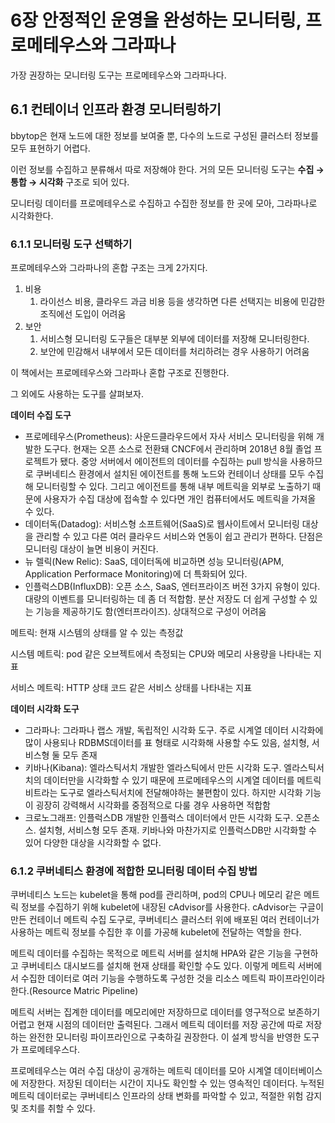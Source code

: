 # 6장 안정적인 운영을 완성하는 모니터링, 프로메테우스와 그라파나

가장 권장하는 모니터링 도구는 프로메테우스와 그라파나다. 

## 6.1 컨테이너 인프라 환경 모니터링하기

bbytop은 현재 노드에 대한 정보를 보여줄 뿐, 다수의 노드로 구성된 클러스터 정보를 모두 표현하기 어렵다. 

이런 정보를 수집하고 분류해서 따로 저장해야 한다. 거의 모든 모니터링 도구는 **수집 → 통합 → 시각화** 구조로 되어 있다.

모니터링 데이터를 프로메테우스로 수집하고 수집한 정보를 한 곳에 모아, 그라파나로 시각화한다.

### 6.1.1 모니터링 도구 선택하기

프로메테우스와 그라파나의 혼합 구조는 크게 2가지다.

1. 비용
    1. 라이선스 비용, 클라우드 과금 비용 등을 생각하면 다른 선택지는 비용에 민감한 조직에선 도입이 어려움
2. 보안
    1. 서비스형 모니터링 도구들은 대부분 외부에 데이터를 저장해 모니터링한다.
    2. 보안에 민감해서 내부에서 모든 데이터를 처리하려는 경우 사용하기 어려움
    

이 책에서는 프로메테우스와 그라파나 혼합 구조로 진행한다.

그 외에도 사용하는 도구를 살펴보자.

**데이터 수집 도구**

- 프로메테우스(Prometheus): 사운드클라우드에서 자사 서비스 모니터링을 위해 개발한 도구다. 현재는 오픈 소스로 전환돼 CNCF에서 관리하며 2018년 8월 졸업 프로젝트가 됐다. 중앙 서버에서 에이전트의 데이터를 수집하는 pull 방식을 사용하므로 쿠버네티스 환경에서 설치된 에이전트를 통해 노드와 컨테이너 상태를 모두 수집해 모니터링할 수 있다. 그리고 에이전트를 통해 내부 메트릭을 외부로 노출하기 때문에 사용자가 수집 대상에 접속할 수 있다면 개인 컴퓨터에서도 메트릭을 가져올 수 있다.
- 데이터독(Datadog): 서비스형 소프트웨어(SaaS)로 웹사이트에서 모니터링 대상을 관리할 수 있고 다른 여러 클라우드 서비스와 연동이 쉽고 관리가 편하다. 단점은 모니터링 대상이 늘면 비용이 커진다.
- 뉴 렐릭(New Relic): SaaS, 데이터독에 비교하면 성능 모니터링(APM, Application Performace Monitoring)에 더 특화되어 있다.
- 인플럭스DB(InfluxDB): 오픈 소스, SaaS, 엔터프라이즈 버전 3가지 유형이 있다. 대량의 이벤트를 모니터링하는 데 좀 더 적합함. 분산 저장도 더 쉽게 구성할 수 있는 기능을 제공하기도 함(엔터프라이즈). 상대적으로 구성이 어려움

메트릭: 현재 시스템의 상태를 알 수 있는 측정값

시스템 메트릭: pod 같은 오브젝트에서 측정되는 CPU와 메모리 사용량을 나타내는 지표

서비스 메트릭: HTTP 상태 코드 같은 서비스 상태를 나타내는 지표

**데이터 시각화 도구**

- 그라파나: 그라파나 랩스 개발, 독립적인 시각화 도구. 주로 시계열 데이터 시각화에 많이 사용되나 RDBMS데이터를 표 형태로 시각화해 사용할 수도 있음, 설치형, 서비스형 둘 모두 존재
- 키바나(Kibana): 엘라스틱서치 개발한 엘라스틱에서 만든 시각화 도구. 엘라스틱서치의 데이터만을 시각화할 수 있기 때문에 프로메테우스의 시계열 데이터를 메트릭비트라는 도구로 엘라스틱서치에 전달해야하는 불편함이 있다. 하지만 시각화 기능이 굉장히 강력해서 시각화를 중점적으로 다룰 경우 사용하면 적합함
- 크로노그래프: 인플럭스DB 개발한 인플럭스 데이터에서 만든 시각화 도구. 오픈소스. 설치형, 서비스형 모두 존재. 키바나와 마찬가지로 인플럭스DB만 시각화할 수 있어 다양한 대상을 시각화할 수 없다.

### 6.1.2 쿠버네티스 환경에 적합한 모니터링 데이터 수집 방법

쿠버네티스 노드는 kubelet을 통해 pod를 관리하며, pod의 CPU나 메모리 같은 메트릭 정보를 수집하기 위해 kubelet에 내장된 cAdvisor를 사용한다. cAdvisor는 구글이 만든 컨테이너 메트릭 수집 도구로, 쿠버네티스 클러스터 위에 배포된 여러 컨테이너가 사용하는 메트릭 정보를 수집한 후 이를 가공해 kubelet에 전달하는 역할을 한다.

메트릭 데이터를 수집하는 목적으로 메트릭 서버를 설치해 HPA와 같은 기능을 구현하고 쿠버네티스 대시보드를 설치해 현재 상태를 확인할 수도 있다. 이렇게 메트릭 서버에서 수집한 데이터로 여러 기능을 수행하도록 구성한 것을 리소스 메트릭 파이프라인이라 한다.(Resource Matric Pipeline)

메트릭 서버는 집계한 데이터를 메모리에만 저장하므로 데이터를 영구적으로 보존하기 어렵고 현재 시점의 데이터만 출력된다. 그래서 메트릭 데이터를 저장 공간에 따로 저장하는 완전한 모니터링 파이프라인으로 구축하길 권장한다. 이 설계 방식을 반영한 도구가 프로메테우스다. 

프로메테우스는 여러 수집 대상이 공개하는 메트릭 데이터를 모아 시계열 데이터베이스에 저장한다. 저장된 데이터는 시간이 지나도 확인할 수 있는 영속적인 데이터다. 누적된 메트릭 데이터로는 쿠버네티스 인프라의 상태 변화를 파악할 수 있고, 적절한 위험 감지 및 조치를 취할 수 있다.